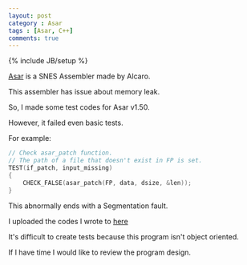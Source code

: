 ```yaml
---
layout: post
category : Asar
tags : [Asar, C++]
comments: true
---
```

{% include JB/setup %}

[Asar](http://smwc.me/s/14560) is a SNES Assembler made by Alcaro.

This assembler has issue about memory leak.

So, I made some test codes for Asar v1.50.

However, it failed even basic tests.

For example:

```c++
// Check asar_patch function.
// The path of a file that doesn't exist in FP is set.
TEST(if_patch, input_missing)
{
	CHECK_FALSE(asar_patch(FP, data, dsize, &len));
}
```

This abnormally ends with a Segmentation fault.

I uploaded the codes I wrote to [here](https://github.com/boldowa/Asar)

It's difficult to create tests because this program isn't object oriented.

If I have time I would like to review the program design.

